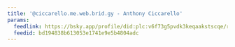 ```yaml
---
title: '@ciccarello.me.web.brid.gy - Anthony Ciccarello'
params:
  feedlink: https://bsky.app/profile/did:plc:v6f73g5pvdk3keqaakstscqe/rss
  feedid: bd194838b613053e1741e9e5b4804adc
---
```


